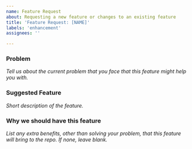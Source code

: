 ```yaml
---
name: Feature Request
about: Requesting a new feature or changes to an existing feature
title: 'Feature Request: [NAME]'
labels: 'enhancement'
assignees: ''

---
```


### Problem 
*Tell us about the current problem that you face that this feature might help you with.*

### Suggested Feature
*Short description of the feature.*

### Why we should have this feature
*List any extra benefits, other than solving your problem, that this feature will bring to the repo. If none, leave blank.*
